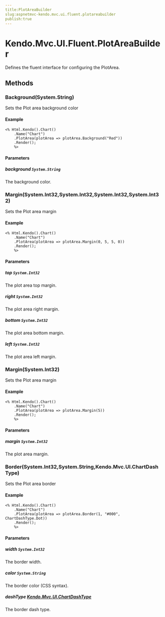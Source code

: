 ```yaml
---
title:PlotAreaBuilder
slug:aspnetmvc-kendo.mvc.ui.fluent.plotareabuilder
publish:true
---
```


# Kendo.Mvc.UI.Fluent.PlotAreaBuilder

Defines the fluent interface for configuring the PlotArea.

## Methods

### Background(System.String)
Sets the Plot area background color

#### Example
    <% Html.Kendo().Chart()
        .Name("Chart")
        .PlotArea(plotArea => plotArea.Background("Red"))
        .Render();
        %>

#### Parameters

##### background `System.String`
The background color.

### Margin(System.Int32,System.Int32,System.Int32,System.Int32)
Sets the Plot area margin

#### Example
    <% Html.Kendo().Chart()
        .Name("Chart")
        .PlotArea(plotArea => plotArea.Margin(0, 5, 5, 0))
        .Render();
        %>

#### Parameters

##### top `System.Int32`
The plot area top margin.

##### right `System.Int32`
The plot area right margin.

##### bottom `System.Int32`
The plot area bottom margin.

##### left `System.Int32`
The plot area left margin.

### Margin(System.Int32)
Sets the Plot area margin

#### Example
    <% Html.Kendo().Chart()
        .Name("Chart")
        .PlotArea(plotArea => plotArea.Margin(5))
        .Render();
        %>

#### Parameters

##### margin `System.Int32`
The plot area margin.

### Border(System.Int32,System.String,Kendo.Mvc.UI.ChartDashType)
Sets the Plot area border

#### Example
    <% Html.Kendo().Chart()
        .Name("Chart")
        .PlotArea(plotArea => plotArea.Border(1, "#000", ChartDashType.Dot))
        .Render();
        %>

#### Parameters

##### width `System.Int32`
The border width.

##### color `System.String`
The border color (CSS syntax).

##### dashType [Kendo.Mvc.UI.ChartDashType](/api/wrappers/aspnet-mvc/Kendo.Mvc.UI/ChartDashType)
The border dash type.